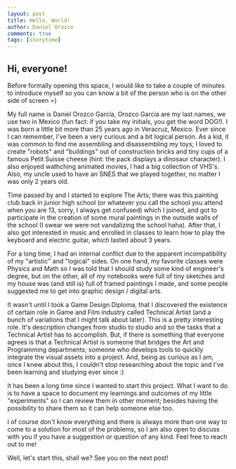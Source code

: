 ```yaml
---
layout: post
title: Hello, World!
author: Daniel Orozco
comments: true
tags: [storytime]
---
```


## Hi, everyone!

Before formally opening this space, I would like to take a couple of minutes to introduce myself so you can know a bit of the person who is on the other side of screen =)

My full name is Daniel Orozco García, Orozco García are my last names, we use two in Mexico (fun fact: if you take my initials, you get the word DOG!). I was born a little bit more than 25 years ago in Veracruz, Mexico. Ever since I can remember, I've been a very curious and a bit logical person. As a kid, it was common to find me assembling and disassembling my toys; I loved to create "robots" and "buildings" out of construction bricks and tiny cups of a famous Petit Suisse cheese (hint: the pack displays a dinosaur character). I also enjoyed wathching animated movies, I had a big collection of VHS's. Also, my uncle used to have an SNES that we played together, no matter I was only 2 years old.

<!--more-->

Time passed by and I started to explore The Arts; there was this painting club back in junior high school (or whatever you call the school you attend when you are 13, sorry, I always get confused) which I joined, and got to participate in the creation of some mural paintings in the outside walls of the school (I swear we were not vandalizing the school haha). After that, I also got interested in music and enrolled in classes to learn how to play the keyboard and electric guitar, which lasted about 3 years.

For a long time, I had an internal conflict due to the apparent incompatibility of my "artistic" and "logical" sides. On one hand, my favorite classes were Physics and Math so I was told that I should study some kind of engineer's degree, but on the other, all of my notebooks were full of tiny sketches and my house was (and still is) full of framed paintings I made, and some people suggested me to get into graphic design / digital arts.

It wasn't until I took a Game Design Diploma, that I discovered the existence of certain role in Game and Film industry called Technical Artist (and a bunch of variations that I might talk about later). This is a pretty interesting role. It's description changes from studio to studio and so the tasks that a Technical Artist has to accomplish. But, if there is something that everyone agrees is that a Technical Artist is someone that bridges the Art and Programming departments; someone who develops tools to quickly integrate the visual assets into a project. And, being as curious as I am, once I knew about this, I couldn't stop researching about the topic and I've been learning and studying ever since :)

It has been a long time since I wanted to start this project. What I want to do is to have a space to document my learnings and outcomes of my little "experiments" so I can review them in other moment; besides having the possibility to share them so it can help someone else too.

I of course don't know everything and there is always more than one way to come to a solution for most of the problems, so I am also open to discuss with you if you have a suggestion or question of any kind. Feel free to reach out to me!

Well, let's start this, shall we?
See you on the next post!
